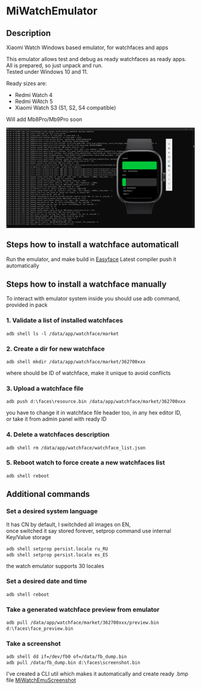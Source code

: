 # MiWatchEmulator
## Description
Xiaomi Watch Windows based emulator, for watchfaces and apps

This emulator allows test and debug as ready watchfaces as ready apps.  
All is prepared, so just unpack and run.  
Tested under Windows 10 and 11.  

Ready sizes are:
- Redmi Watch 4
- Redmi WAtch 5
- Xiaomi Watch S3 (S1, S2, S4 compatible)

Will add Mb8Pro/Mb9Pro soon

![emulator RedmiWatch4](/img/emulator_rw4.png)

## Steps how to install a watchface automaticall

Run the emulator, and make build in [Easyface](https://github.com/m0tral/Easyface)
Latest compiler push it automatically

## Steps how to install a watchface manually

To interact with emulator system inside you should use adb command, provided in pack

### 1. Validate a list of installed watchfaces
```batchfile
adb shell ls -l /data/app/watchface/market
```

### 2. Create a dir for new watchface
```shell
adb shell mkdir /data/app/watchface/market/362700xxx
```
where should be ID of watchface,
make it unique to avoid conflicts

### 3. Upload a watchface file
```ssh
adb push d:\faces\resource.bin /data/app/watchface/market/362700xxx
```
you have to change it in watchface file header too, in any hex editor ID,  
or take it from admin panel with ready ID

### 4. Delete a watchfaces description
```
adb shell rm /data/app/watchface/watchface_list.json
```
### 5. Reboot watch to force create a new watchfaces list
```
adb shell reboot
```

## Additional commands
### Set a desired system language

It has CN by default, I switchded all images on EN,  
once switched it say stored forever, setprop command use internal Key/Value storage
```
adb shell setprop persist.locale ru_RU
adb shell setprop persist.locale es_ES
```
the watch emulator supports 30 locales

### Set a desired date and time
```
adb shell reboot
```
### Take a generated watchface preview from emulator
```ssh
adb pull /data/app/watchface/market/362700xxx/preview.bin d:\faces\face_preview.bin
```
### Take a screenshot
```
adb shell dd if=/dev/fb0 of=/data/fb_dump.bin
adb pull /data/fb_dump.bin d:\faces\screenshot.bin
```
I've created a CLI util which makes it automatically and create ready .bmp file
[MiWatchEmuScreenshot](https://github.com/m0tral/MiWatchEmuScreenshot)

